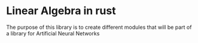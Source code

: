 <h1> Linear Algebra in rust </h1>
The purpose of this library is to create different modules that will be part of a library for Artificial Neural Networks
